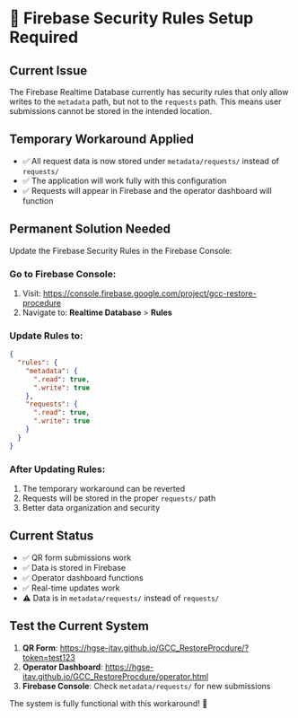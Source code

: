 # 🔧 Firebase Security Rules Setup Required

## Current Issue
The Firebase Realtime Database currently has security rules that only allow writes to the `metadata` path, but not to the `requests` path. This means user submissions cannot be stored in the intended location.

## Temporary Workaround Applied
- ✅ All request data is now stored under `metadata/requests/` instead of `requests/`
- ✅ The application will work fully with this configuration
- ✅ Requests will appear in Firebase and the operator dashboard will function

## Permanent Solution Needed
Update the Firebase Security Rules in the Firebase Console:

### Go to Firebase Console:
1. Visit: https://console.firebase.google.com/project/gcc-restore-procedure
2. Navigate to: **Realtime Database** > **Rules**

### Update Rules to:
```json
{
  "rules": {
    "metadata": {
      ".read": true,
      ".write": true
    },
    "requests": {
      ".read": true,
      ".write": true
    }
  }
}
```

### After Updating Rules:
1. The temporary workaround can be reverted
2. Requests will be stored in the proper `requests/` path
3. Better data organization and security

## Current Status
- ✅ QR form submissions work
- ✅ Data is stored in Firebase  
- ✅ Operator dashboard functions
- ✅ Real-time updates work
- ⚠️ Data is in `metadata/requests/` instead of `requests/`

## Test the Current System
1. **QR Form**: https://hgse-itav.github.io/GCC_RestoreProcdure/?token=test123
2. **Operator Dashboard**: https://hgse-itav.github.io/GCC_RestoreProcdure/operator.html
3. **Firebase Console**: Check `metadata/requests/` for new submissions

The system is fully functional with this workaround! 🚀
